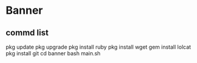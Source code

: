 # Banner

## commd list
pkg update
pkg upgrade
pkg install ruby
pkg install wget
gem install lolcat
pkg install git
cd banner
bash main.sh
